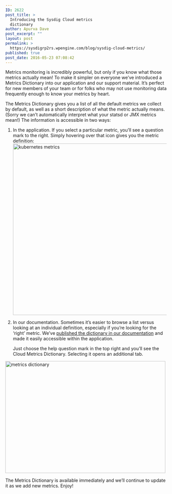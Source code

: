 ```yaml
---
ID: 2622
post_title: >
  Introducing the Sysdig Cloud metrics
  dictionary
author: Apurva Dave
post_excerpt: ""
layout: post
permalink: >
  https://sysdigrp2rs.wpengine.com/blog/sysdig-cloud-metrics/
published: true
post_date: 2016-05-23 07:08:42
---
```

Metrics monitoring is incredibly powerful, but only if you know what those metrics actually mean! To make it simpler on everyone we’ve introduced a Metrics Dictionary into our application and our support material. It’s perfect for new members of your team or for folks who may not use monitoring data frequently enough to know your metrics by heart.

The Metrics Dictionary gives you a list of all the default metrics we collect by default, as well as a short description of what the metric actually means. (Sorry we can’t automatically interpret what your statsd or JMX metrics mean!) The information is accessible in two ways:

1.  In the application. If you select a particular metric, you’ll see a question mark to the right. Simply hovering over that icon gives you the metric definition:
<a data-rel="lightbox-0" href="/wp-content/uploads/2016/05/Screen-Shot-2016-05-23-at-9.57.04-AM.png"></a>[<img alt= "kubernetes metrics" class="alignnone" height="536" src="/wp-content/uploads/2016/05/Screen-Shot-2016-05-23-at-9.57.04-AM.png" width="750" />][1] 

2.  In our documentation. Sometimes it’s easier to browse a list versus looking at an individual definition, especially if you’re looking for the ‘right’ metric. We’ve [published the dictionary in our documentation][2] and made it easily accessible within the application.  
      
    Just choose the help question mark in the top right and you’ll see the Cloud Metrics Dictionary. Selecting it opens an additional tab.

<a data-rel="lightbox-0" href="/wp-content/uploads/2016/05/Screen-Shot-2016-05-20-at-2.58.43-PM.png"></a>[<img alt= "metrics dictionary" class="alignnone" height="350" src="/wp-content/uploads/2016/05/Screen-Shot-2016-05-20-at-2.58.43-PM.png" width="500" />][3] 

The Metrics Dictionary is available immediately and we’ll continue to update it as we add new metrics. Enjoy!

 [1]: /wp-content/uploads/2016/05/Screen-Shot-2016-05-23-at-9.57.04-AM.png
 [2]: http://support.sysdigrp2rs.wpengine.com/hc/en-us/articles/204931155
 [3]: /wp-content/uploads/2016/05/Screen-Shot-2016-05-20-at-2.58.43-PM.png